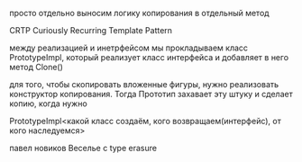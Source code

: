 просто отдельно выносим логику копирования в отдельный метод

CRTP  Curiously Recurring Template Pattern

между реализацией и инетрфейсом мы прокладываем класс PrototypeImpl, который реализует класс интерфейса и добавляет в него метод Clone()


для того, чтобы скопировать вложенные фигуры, нужно реализовать конструктор копирования. Тогда Прототип захавает эту штуку и сделает копию, когда нужно

PrototypeImpl<какой класс создаём, кого возвращаем(интерфейс), от кого наследуемся>

павел новиков Веселье с type erasure

